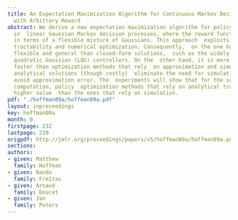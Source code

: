 ```yaml
---
title: An Expectation Maximization Algorithm for Continuous Markov Decision Processes
  with Arbitrary Reward
abstract: We derive a new expectation maximization algorithm for policy optimization
  in  linear Gaussian Markov decision processes, where the reward function is  parameterised
  in terms of a flexible mixture of Gaussians. This approach  exploits both analytical
  tractability and numerical optimization. Consequently,  on the one hand, it is more
  flexible and general than closed-form solutions,  such as the widely used linear
  quadratic Gaussian (LQG) controllers. On the  other hand, it is more accurate and
  faster than optimization methods that rely  on approximation and simulation. Partial
  analytical solutions (though costly)  eliminate the need for simulation and, hence,
  avoid approximation error. The  experiments will show that for the same cost of
  computation, policy  optimization methods that rely on analytical tractability have
  higher value  than the ones that rely on simulation.
pdf: "./hoffman09a/hoffman09a.pdf"
layout: inproceedings
key: hoffman09a
month: 0
firstpage: 232
lastpage: 239
origpdf: http://jmlr.org/proceedings/papers/v5/hoffman09a/hoffman09a.pdf
sections: 
authors:
- given: Matthew
  family: Hoffman
- given: Nando
  family: Freitas
- given: Arnaud
  family: Doucet
- given: Jan
  family: Peters
---
```

